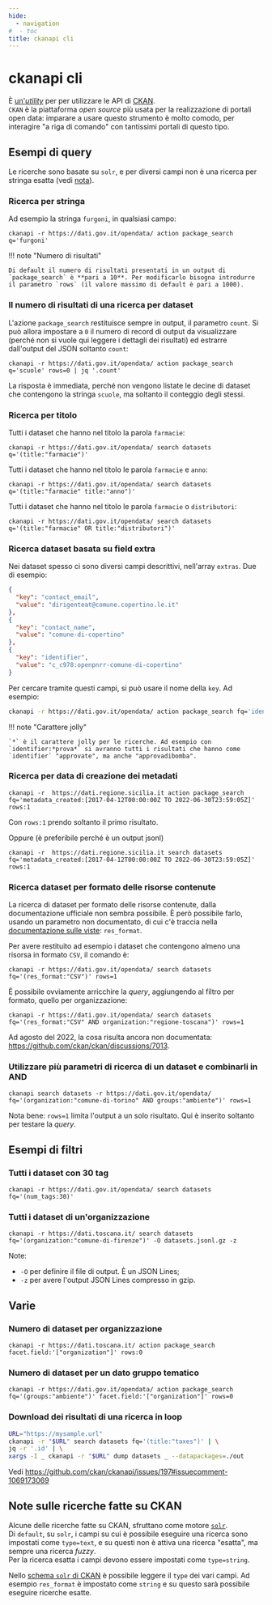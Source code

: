 ```yaml
---
hide:
  - navigation
#  - toc
title: ckanapi cli
---
```

# ckanapi cli

È [un'*utility*](../utilities/index.md#ckanapi) per per utilizzare le API di [CKAN](https://ckan.org/).<br>
`CKAN` è la piattaforma *open source* più usata per la realizzazione di portali open data: imparare a usare questo strumento è molto comodo, per interagire "a riga di comando" con tantissimi portali di questo tipo.

## Esempi di query

Le ricerche sono basate su `solr`, e per diversi campi non è una ricerca per stringa esatta (vedi [nota](#note-sulle-ricerche-fatte-su-ckan)).

### Ricerca per stringa

Ad esempio la stringa `furgoni`, in qualsiasi campo:

```
ckanapi -r https://dati.gov.it/opendata/ action package_search q='furgoni'
```

!!! note "Numero di risultati"

    Di default il numero di risultati presentati in un output di `package_search` è **pari a 10**. Per modificarlo bisogna introdurre il parametro `rows` (il valore massimo di default è pari a 1000).

### Il numero di risultati di una ricerca per dataset

L'azione `package_search` restituisce sempre in output, il parametro `count`. Si può allora impostare a `0` il numero di record di output da visualizzare (perché non si vuole qui leggere i dettagli dei risultati) ed estrarre dall'output del JSON soltanto `count`:

```
ckanapi -r https://dati.gov.it/opendata/ action package_search q='scuole' rows=0 | jq '.count'
```

La risposta è immediata, perché non vengono listate le decine di dataset che contengono la stringa `scuole`, ma soltanto il conteggio degli stessi.

### Ricerca per titolo

Tutti i dataset che hanno nel titolo la parola `farmacie`:

```
ckanapi -r https://dati.gov.it/opendata/ search datasets q='(title:"farmacie")'
```

Tutti i dataset che hanno nel titolo le parola `farmacie` e `anno`:

```
ckanapi -r https://dati.gov.it/opendata/ search datasets q='(title:"farmacie" title:"anno")'
```

Tutti i dataset che hanno nel titolo le parola `farmacie` o `distributori`:

```
ckanapi -r https://dati.gov.it/opendata/ search datasets q='(title:"farmacie" OR title:"distributori")'
```

### Ricerca dataset basata su field extra

Nei dataset spesso ci sono diversi campi descrittivi, nell'array `extras`. Due di esempio:

```json
{
  "key": "contact_email",
  "value": "dirigenteat@comune.copertino.le.it"
},
{
  "key": "contact_name",
  "value": "comune-di-copertino"
},
{
  "key": "identifier",
  "value": "c_c978:openpnrr-comune-di-copertino"
}
```

Per cercare tramite questi campi, si può usare il nome della `key`. Ad esempio:

```bash
ckanapi -r https://dati.gov.it/opendata/ action package_search fq='identifier:*pnrr*' rows=10
```

!!! note "Carattere jolly"

    `*` è il carattere jolly per le ricerche. Ad esempio con `identifier:*prova*` si avranno tutti i risultati che hanno come `identifier` "approvate", ma anche "approvadibomba".


### Ricerca per data di creazione dei metadati

```
ckanapi -r  https://dati.regione.sicilia.it action package_search fq='metadata_created:[2017-04-12T00:00:00Z TO 2022-06-30T23:59:05Z]' rows:1
```

Con `rows:1` prendo soltanto il primo risultato.

Oppure (è preferibile perché è un output jsonl)

```
ckanapi -r  https://dati.regione.sicilia.it search datasets fq='metadata_created:[2017-04-12T00:00:00Z TO 2022-06-30T23:59:05Z]' rows:1
```

### Ricerca dataset per formato delle risorse contenute

La ricerca di dataset per formato delle risorse contenute, dalla documentazione ufficiale non sembra possibile. È però possibile farlo, usando un parametro non documentato, di cui c'è traccia nella [documentazione sulle viste](https://docs.ckan.org/en/2.9/maintaining/data-viewer.html#migrating-from-previous-ckan-versions): `res_format`.

Per avere restituito ad esempio i dataset che contengono almeno una risorsa in formato `CSV`, il comando è:

```
ckanapi -r https://dati.gov.it/opendata/ search datasets fq='(res_format:"CSV")' rows=1
```

È possibile ovviamente arricchire la *query*, aggiungendo al filtro per formato, quello per organizzazione:

```
ckanapi -r https://dati.gov.it/opendata/ search datasets fq='(res_format:"CSV" AND organization:"regione-toscana")' rows=1
```

Ad agosto del 2022, la cosa risulta ancora non documentata: <https://github.com/ckan/ckan/discussions/7013>.

### Utilizzare più parametri di ricerca di un dataset e combinarli in AND

```
ckanapi search datasets -r https://dati.gov.it/opendata/ fq='(organization:"comune-di-torino" AND groups:"ambiente")' rows=1
```

Nota bene: `rows=1` limita l'output a un solo risultato. Qui è inserito soltanto per testare la *query*.


## Esempi di filtri

### Tutti i dataset con 30 tag

```
ckanapi -r https://dati.gov.it/opendata/ search datasets fq='(num_tags:30)'
```

### Tutti i dataset di un'organizzazione

```
ckanapi -r https://dati.toscana.it/ search datasets fq='(organization:"comune-di-firenze")' -O datasets.jsonl.gz -z
```

Note:

- `-O` per definire il file di output. È un JSON Lines;
- `-z` per avere l'output JSON Lines compresso in gzip.

## Varie

### Numero di dataset per organizzazione

```
ckanapi -r https://dati.toscana.it/ action package_search facet.field:'["organization"]' rows:0
```

### Numero di dataset per un dato gruppo tematico

```
ckanapi -r https://dati.gov.it/opendata/ action package_search fq='(groups:"ambiente")' facet.field:'["organization"]' rows=0
```

### Download dei risultati di una ricerca in loop

```bash
URL="https://mysample.url"
ckanapi -r "$URL" search datasets fq='(title:"taxes")' | \
jq -r '.id' | \
xargs -I _ ckanapi -r "$URL" dump datasets _ --datapackages=./out
```

Vedi <https://github.com/ckan/ckanapi/issues/197#issuecomment-1069173069>

## Note sulle ricerche fatte su CKAN

Alcune delle ricerche fatte su CKAN, sfruttano come motore [`solr`](https://solr.apache.org/).<br>
Di `default`, su `solr`, i campi su cui è possibile eseguire una ricerca sono impostati come `type=text`, e su questi non è attiva una ricerca "esatta", ma sempre una ricerca *fuzzy*.<br>
Per la ricerca esatta i campi devono essere impostati come `type=string`.

Nello [schema `solr` di CKAN](https://github.com/ckan/ckan/blob/f2eb20ebf9de21016fd3d15ed028be1cce8d447c/ckan/config/solr/schema.xml) è possibile leggere il `type` dei vari campi. Ad esempio `res_format` è impostato come `string` e su questo sarà possibile eseguire ricerche esatte.
